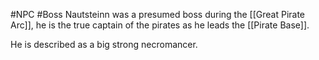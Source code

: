 #NPC #Boss
Nautsteinn was a presumed boss during the [[Great Pirate Arc]], he is the true captain of the pirates as he leads the [[Pirate Base]].

He is described as a big strong necromancer.